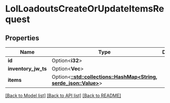 # LolLoadoutsCreateOrUpdateItemsRequest

## Properties

Name | Type | Description | Notes
------------ | ------------- | ------------- | -------------
**id** | Option<**i32**> |  | [optional]
**inventory_jw_ts** | Option<**Vec<String>**> |  | [optional]
**items** | Option<[**::std::collections::HashMap<String, serde_json::Value>**](serde_json::Value.md)> |  | [optional]

[[Back to Model list]](../README.md#documentation-for-models) [[Back to API list]](../README.md#documentation-for-api-endpoints) [[Back to README]](../README.md)


